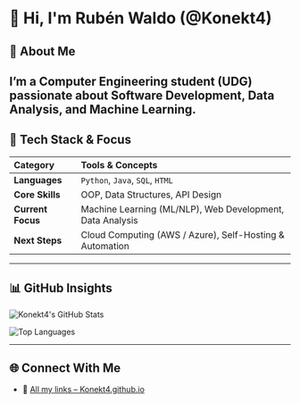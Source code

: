 # 👋 Hi, I'm Rubén Waldo (@Konekt4)

## 🧠 About Me

I’m a **Computer Engineering student (UDG)** passionate about **Software Development**, **Data Analysis**, and **Machine Learning**.  
---

## 🧰 Tech Stack & Focus

| Category | Tools & Concepts |
| :-- | :-- |
| **Languages** | `Python`, `Java`, `SQL`, `HTML` |
| **Core Skills** | OOP, Data Structures, API Design |
| **Current Focus** | Machine Learning (ML/NLP), Web Development, Data Analysis |
| **Next Steps** | Cloud Computing (AWS / Azure), Self-Hosting & Automation |

---

## 📊 GitHub Insights

![Konekt4's GitHub Stats](https://github-readme-stats.vercel.app/api?username=Konekt4&show_icons=true&theme=vue)

![Top Languages](https://github-readme-stats.vercel.app/api/top-langs/?username=Konekt4&layout=compact&theme=vue)

---

## 🌐 Connect With Me

- 🔗 [All my links – Konekt4.github.io](https://konekt4.github.io/Landing_Konekt4/index.html)

